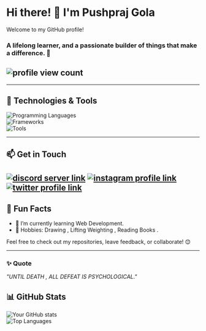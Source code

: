 
# Hi there! 👋 I'm Pushpraj Gola

Welcome to my GitHub profile!
### A lifelong learner, and a passionate builder of things that make a difference. 🚀
## ![profile view count](https://komarev.com/ghpvc/?username=PushprajGola)

---

## 🔧 Technologies & Tools
![Programming Languages](https://img.shields.io/badge/Languages-JavaScript%20|%20Python%20|%20Java-blue)  
![Frameworks](https://img.shields.io/badge/Frameworks-React%20|%20Django%20|%20Spring-green)  
![Tools](https://img.shields.io/badge/Tools-Docker%20|%20Git%20|%20VSCode-yellow)  

---

## 📫 Get in Touch  
[![discord server link](https://img.shields.io/badge/Discord-7289DA?style=for-the-badge&logo=discord&logoColor=white)](https://discord.gg/Kk2Ku8xa)
[![instagram profile link](https://img.shields.io/badge/Instagram-E4405F?style=for-the-badge&logo=instagram&logoColor=white)](https://www.instagram.com/pushp_rajgola)
[![twitter profile link](https://img.shields.io/badge/Twitter-1DA1F2?style=for-the-badge&logo=twitter&logoColor=white)](https://x.com/GolaPushpr82242)
---

## 🌱 Fun Facts  
- 🎯 I’m currently learning Web Development.  
- 🎨 Hobbies: Drawing , Lifting Weighting , Reading Books .  

Feel free to check out my repositories, leave feedback, or collaborate! 😊  

---

### ✨ Quote   
_"UNTIL DEATH , ALL DEFEAT IS PSYCHOLOGICAL."_  

## 📊 GitHub Stats  
![Your GitHub stats](https://github-readme-stats.vercel.app/api?username=&show_icons=true&theme=radical)  
![Top Languages](https://github-readme-stats.vercel.app/api/top-langs/?username=yourusername&layout=compact&theme=radical)





